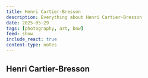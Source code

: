 ```yaml
---
title: Henri Cartier-Bresson
description: Everything about Henri Cartier-Bresson
date: 2025-05-29
tags: [photography, art, bnw]
feed: show
include_react: true
content-type: notes
---
```


## Henri Cartier-Bresson
